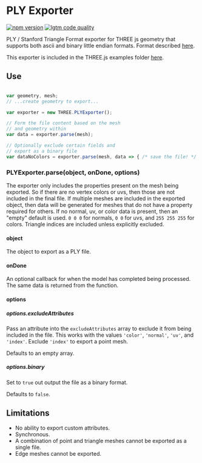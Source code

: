 # PLY Exporter

[![npm version](https://img.shields.io/npm/v/ply-exporter.svg?style=flat-square)](https://www.npmjs.com/package/ply-exporter)
[![lgtm code quality](https://img.shields.io/lgtm/grade/javascript/g/gkjohnson/ply-exporter-js.svg?style=flat-square&label=code-quality)](https://lgtm.com/projects/g/gkjohnson/ply-exporter-js/)

PLY / Stanford Triangle Format exporter for THREE js geometry that supports both ascii and binary little endian formats. Format described [here](http://paulbourke.net/dataformats/ply/).

This exporter is included in the THREE.js examples folder [here](https://github.com/mrdoob/three.js/blob/dev/examples/js/exporters/PLYExporter.js).

## Use

```js

var geometry, mesh;
// ...create geometry to export...

var exporter = new THREE.PLYExporter();

// Form the file content based on the mesh
// and geometry within
var data = exporter.parse(mesh);

// Optionally exclude certain fields and
// export as a binary file
var dataNoColors = exporter.parse(mesh, data => { /* save the file! */ }, { binary: true, excludeAttributes: ['color'] });
```

### PLYExporter.parse(object, onDone, options)

The exporter only includes the properties present on the mesh being exported. So if there are no vertex colors or uvs, then those are not included in the final file. If multiple meshes are included in the exported object, then data will be generated for meshes that do not have a property required for others. If no normal, uv, or color data is present, then an "empty" default is used. `0 0 0` for normals, `0 0` for uvs, and `255 255 255` for colors. Triangle indices are included unless explicitly excluded.

#### object
The object to export as a PLY file.

#### onDone

An optional callback for when the model has completed being processed. The same data is returned from the function.

#### options
##### options.excludeAttributes

Pass an attribute into the `excludeAttributes` array to exclude it from being included in the file. This works with the values `'color'`, `'normal'`, `'uv'`, and `'index'`. Exclude `'index'` to export a point mesh.

Defaults to an empty array.

##### options.binary

Set to `true` out output the file as a binary format.

Defaults to `false`.

## Limitations

- No ability to export custom attributes.
- Synchronous.
- A combination of point and triangle meshes cannot be exported as a single file.
- Edge meshes cannot be exported.
